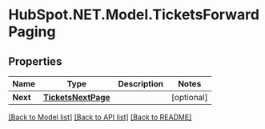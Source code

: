 # HubSpot.NET.Model.TicketsForwardPaging

## Properties

Name | Type | Description | Notes
------------ | ------------- | ------------- | -------------
**Next** | [**TicketsNextPage**](TicketsNextPage.md) |  | [optional] 

[[Back to Model list]](../README.md#documentation-for-models) [[Back to API list]](../README.md#documentation-for-api-endpoints) [[Back to README]](../README.md)

